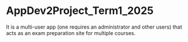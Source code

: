 # AppDev2Project_Term1_2025
It is a multi-user app (one requires an administrator and other users) that acts as an exam preparation site for multiple courses.
